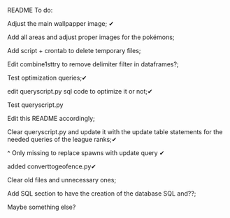 README
To do:

Adjust the main wallpapper image; ✔

Add all areas and adjust proper images for the pokémons;

Add script + crontab to delete temporary files;

Edit combine1sttry to remove delimiter filter in dataframes?;

Test optimization queries;✔

edit queryscript.py sql code to optimize it or not;✔

Test queryscript.py

Edit this README accordingly;

Clear queryscript.py and update it with the update table statements for the needed queries of the league ranks;✔

^ Only missing to replace spawns with update query ✔

added converttogeofence.py✔

Clear old files and unnecessary ones;

Add SQL section to have the creation of the database SQL and??;

Maybe something else?
